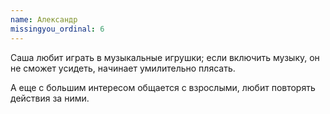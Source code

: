 ```yaml
---
name: Александр
missingyou_ordinal: 6
---
```

Саша любит играть в музыкальные игрушки; если включить музыку, он не сможет усидеть, начинает умилительно плясать.

А еще с большим интересом общается с взрослыми, любит повторять действия за ними.
